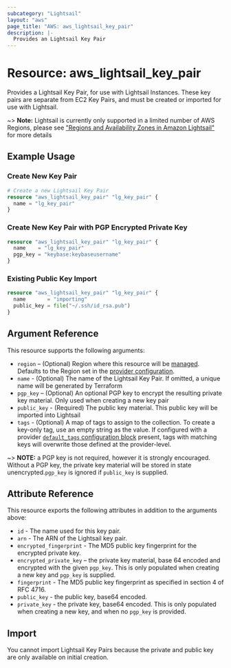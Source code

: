 ```yaml
---
subcategory: "Lightsail"
layout: "aws"
page_title: "AWS: aws_lightsail_key_pair"
description: |-
  Provides an Lightsail Key Pair
---
```


# Resource: aws_lightsail_key_pair

Provides a Lightsail Key Pair, for use with Lightsail Instances. These key pairs
are separate from EC2 Key Pairs, and must be created or imported for use with
Lightsail.

~> **Note:** Lightsail is currently only supported in a limited number of AWS Regions, please see ["Regions and Availability Zones in Amazon Lightsail"](https://lightsail.aws.amazon.com/ls/docs/overview/article/understanding-regions-and-availability-zones-in-amazon-lightsail) for more details

## Example Usage

### Create New Key Pair

```terraform
# Create a new Lightsail Key Pair
resource "aws_lightsail_key_pair" "lg_key_pair" {
  name = "lg_key_pair"
}
```

### Create New Key Pair with PGP Encrypted Private Key

```terraform
resource "aws_lightsail_key_pair" "lg_key_pair" {
  name    = "lg_key_pair"
  pgp_key = "keybase:keybaseusername"
}
```

### Existing Public Key Import

```terraform
resource "aws_lightsail_key_pair" "lg_key_pair" {
  name       = "importing"
  public_key = file("~/.ssh/id_rsa.pub")
}
```

## Argument Reference

This resource supports the following arguments:

* `region` – (Optional) Region where this resource will be [managed](https://docs.aws.amazon.com/general/latest/gr/rande.html#regional-endpoints). Defaults to the Region set in the [provider configuration](https://registry.terraform.io/providers/hashicorp/aws/latest/docs#aws-configuration-reference).
* `name` - (Optional) The name of the Lightsail Key Pair. If omitted, a unique name will be generated by Terraform
* `pgp_key` – (Optional) An optional PGP key to encrypt the resulting private key material. Only used when creating a new key pair
* `public_key` - (Required) The public key material. This public key will be imported into Lightsail
* `tags` - (Optional) A map of tags to assign to the collection. To create a key-only tag, use an empty string as the value. If configured with a provider [`default_tags` configuration block](https://registry.terraform.io/providers/hashicorp/aws/latest/docs#default_tags-configuration-block) present, tags with matching keys will overwrite those defined at the provider-level.

~> **NOTE:** a PGP key is not required, however it is strongly encouraged. Without a PGP key, the private key material will be stored in state unencrypted.`pgp_key` is ignored if `public_key` is supplied.

## Attribute Reference

This resource exports the following attributes in addition to the arguments above:

* `id` - The name used for this key pair.
* `arn` - The ARN of the Lightsail key pair.
* `encrypted_fingerprint` - The MD5 public key fingerprint for the encrypted private key.
* `encrypted_private_key` – the private key material, base 64 encoded and encrypted with the given `pgp_key`. This is only populated when creating a new key and `pgp_key` is supplied.
* `fingerprint` - The MD5 public key fingerprint as specified in section 4 of RFC 4716.
* `public_key` - the public key, base64 encoded.
* `private_key` - the private key, base64 encoded. This is only populated when creating a new key, and when no `pgp_key` is provided.

## Import

You cannot import Lightsail Key Pairs because the private and public key are only available on initial creation.
